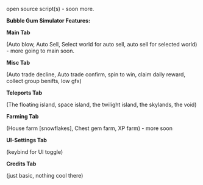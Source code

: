 open source script(s) - soon more.

**Bubble Gum Simulator Features:**

**Main Tab**

(Auto blow, Auto Sell, Select world for auto sell, auto sell for selected world) - more going to main soon.

**Misc Tab**

(Auto trade decline, Auto trade confirm, spin to win, claim daily reward, collect group benifts, low gfx)

**Teleports Tab**

(The floating island, space island, the twilight island, the skylands, the void)


**Farming Tab**

(House farm [snowflakes], Chest gem farm, XP farm) - more soon

**UI-Settings Tab** 

(keybind for UI toggle)

**Credits Tab**

(just basic, nothing cool there)
